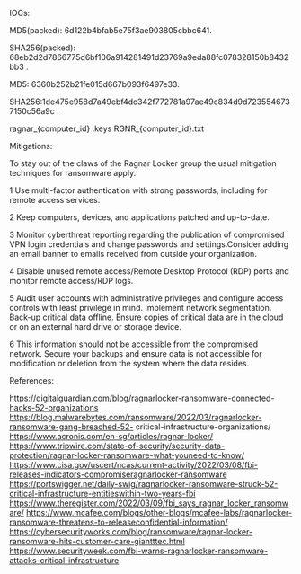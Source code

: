 IOCs:

MD5(packed): 6d122b4bfab5e75f3ae903805cbbc641.

SHA256(packed): 68eb2d2d7866775d6bf106a914281491d23769a9eda88fc078328150b8432bb3 .

MD5: 6360b252b21fe015d667b093f6497e33.

SHA256:1de475e958d7a49ebf4dc342f772781a97ae49c834d9d7235546737150c56a9c .

ragnar_{computer_id}
.keys
RGNR_{computer_id}.txt


Mitigations:

To stay out of the claws of the Ragnar Locker group the usual mitigation techniques for ransomware apply.

1 Use multi-factor authentication with strong passwords, including for remote access services.

2 Keep computers, devices, and applications patched and up-to-date.

3 Monitor cyberthreat reporting regarding the publication of compromised VPN login credentials and change
passwords and settings.Consider adding an email banner to emails received from outside your organization.

4 Disable unused remote access/Remote Desktop Protocol (RDP) ports and monitor remote access/RDP logs.

5 Audit user accounts with administrative privileges and configure access controls with least privilege in mind.
Implement network segmentation. Back-up critical data offline. Ensure copies of critical data are in the cloud or
on an external hard drive or storage device.

6 This information should not be accessible from the compromised network. Secure your backups and ensure data
is not accessible for modification or deletion from the system where the data resides.


References:

https://digitalguardian.com/blog/ragnarlocker-ransomware-connected-hacks-52-organizations
https://blog.malwarebytes.com/ransomware/2022/03/ragnarlocker-ransomware-gang-breached-52-
critical-infrastructure-organizations/
https://www.acronis.com/en-sg/articles/ragnar-locker/
https://www.tripwire.com/state-of-security/security-data-protection/ragnar-locker-ransomware-what-youneed-to-know/
https://www.cisa.gov/uscert/ncas/current-activity/2022/03/08/fbi-releases-indicators-compromiseragnarlocker-ransomware
https://portswigger.net/daily-swig/ragnarlocker-ransomware-struck-52-critical-infrastructure-entitieswithin-two-years-fbi
https://www.theregister.com/2022/03/09/fbi_says_ragnar_locker_ransomware/
https://www.mcafee.com/blogs/other-blogs/mcafee-labs/ragnarlocker-ransomware-threatens-to-releaseconfidential-information/
https://cybersecurityworks.com/blog/ransomware/ragnar-locker-ransomware-hits-customer-care-giantttec.html
https://www.securityweek.com/fbi-warns-ragnarlocker-ransomware-attacks-critical-infrastructure
